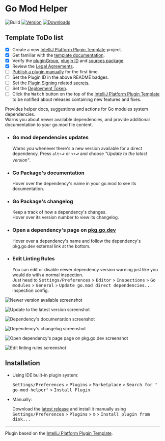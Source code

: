 # Go Mod Helper

![Build](https://github.com/ouedyan/go-mod-helper/workflows/Build/badge.svg)
[![Version](https://img.shields.io/jetbrains/plugin/v/PLUGIN_ID.svg)](https://plugins.jetbrains.com/plugin/PLUGIN_ID)
[![Downloads](https://img.shields.io/jetbrains/plugin/d/PLUGIN_ID.svg)](https://plugins.jetbrains.com/plugin/PLUGIN_ID)

## Template ToDo list

- [x] Create a new [IntelliJ Platform Plugin Template][template] project.
- [x] Get familiar with the [template documentation][template].
- [x] Verify the [pluginGroup](./gradle.properties), [plugin ID](./src/main/resources/META-INF/plugin.xml)
  and [sources package](./src/main/kotlin).
- [x] Review
  the [Legal Agreements](https://plugins.jetbrains.com/docs/marketplace/legal-agreements.html?from=IJPluginTemplate).
- [ ] [Publish a plugin manually](https://plugins.jetbrains.com/docs/intellij/publishing-plugin.html?from=IJPluginTemplate)
  for the first time.
- [ ] Set the Plugin ID in the above README badges.
- [ ] Set the [Plugin Signing](https://plugins.jetbrains.com/docs/intellij/plugin-signing.html?from=IJPluginTemplate)
  related [secrets](https://github.com/JetBrains/intellij-platform-plugin-template#environment-variables).
- [ ] Set
  the [Deployment Token](https://plugins.jetbrains.com/docs/marketplace/plugin-upload.html?from=IJPluginTemplate).
- [ ] Click the <kbd>Watch</kbd> button on the top of the [IntelliJ Platform Plugin Template][template] to be notified
  about releases containing new features and fixes.

<!-- Plugin description -->
Provides helper docs, suggestions and actions for Go modules system dependencies.<br/>
Warns you about newer available dependencies, and provide additional documentation to your go.mod file content.

<ul>
<li>
<h3>Go mod dependencies updates</h3>
Warns you whenever there's a new version available for a direct dependency. Press <code>alt+⮐</code> or <code>⌥+⮐</code> and choose <em>"Update to the latest version"</em>.
</li>
<li>
<h3>Go Package's documentation</h3>
  Hover over the dependency's name in your go.mod to see its documentation.
</li>
<li>
<h3>Go Package's changelog</h3>
  Keep a track of how a dependency's changes.<br/>
  Hover over its version number to view its changelog.
</li>
<li>
<h3>Open a dependency's page on <a href="https://pkg.go.dev/">pkg.go.dev</a></h3>
  Hover over a dependency's name and follow the dependency's pkg.go.dev external link at the bottom.
</li>
<li>
<h3>Edit Linting Rules</h3>
  You can edit or disable newer dependency version warning just like you would do with a normal inspection.</br> Just
  head to <kbd>Settings/Preferences</kbd> > <kbd>Editor</kbd> > <kbd>Inspections</kbd> > <kbd>Go modules</kbd> > <kbd>
  General</kbd> > <kbd>Update go.mod direct dependencies...</kbd> inspection config.
</li>
</ul>

<!-- Plugin description end -->

![Newer version available screenshot](https://live.staticflickr.com/65535/52660524688_e266863260_o.png)

![Update to the latest version screenshot](https://live.staticflickr.com/65535/52660317059_b80aee4dc2_o.png)

![Dependency's documentation screenshot](https://live.staticflickr.com/65535/52660481450_4f9f15024a_o.png)

![Dependency's changelog screenshot](https://live.staticflickr.com/65535/52660524658_57c2a3f465_o.png)

![Open dependency's page page on pkg.go.dev screenshot](https://live.staticflickr.com/65535/52659539257_539c40a7be_o.png)

![Edit linting rules screenshot](https://live.staticflickr.com/65535/52659539232_19e8f6715b_o.png)

## Installation

- Using IDE built-in plugin system:

  <kbd>Settings/Preferences</kbd> > <kbd>Plugins</kbd> > <kbd>Marketplace</kbd> > <kbd>Search for "
  go-mod-helper"</kbd> >
  <kbd>Install Plugin</kbd>

- Manually:

  Download the [latest release](https://github.com/ouedyan/go-mod-helper/releases/latest) and install it manually using
  <kbd>Settings/Preferences</kbd> > <kbd>Plugins</kbd> > <kbd>⚙️</kbd> > <kbd>Install plugin from disk...</kbd>

---
Plugin based on the [IntelliJ Platform Plugin Template][template].

[template]: https://github.com/JetBrains/intellij-platform-plugin-template

